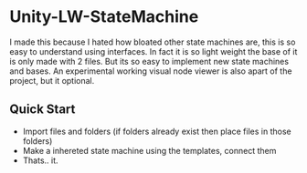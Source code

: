 # Unity-LW-StateMachine
I made this because I hated how bloated other state machines are, this is so easy to understand using interfaces. In fact it is so light weight the base of it is only made with 2 files. But its so easy to implement new state machines and bases. An experimental working visual node viewer is also apart of the project, but it optional.

## Quick Start
- Import files and folders (if folders already exist then place files in those folders)
- Make a inhereted state machine using the templates, connect them
- Thats.. it.

